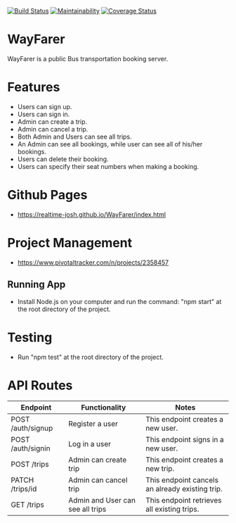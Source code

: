 [![Build Status](https://travis-ci.com/Realtime-josh/WayFarer.svg?branch=develop)](https://travis-ci.com/Realtime-josh/WayFarer)
[![Maintainability](https://api.codeclimate.com/v1/badges/a0486eea2f1e5fa4df8e/maintainability)](https://codeclimate.com/github/Realtime-josh/WayFarer)
[![Coverage Status](https://coveralls.io/repos/github/Realtime-josh/WayFarer/badge.svg?branch=develop)](https://coveralls.io/github/Realtime-josh/WayFarer?branch=develop)
# WayFarer 
WayFarer is a public Bus transportation booking server.

# Features
* Users can sign up.
* Users can sign in.
* Admin can create a trip.
* Admin can cancel a trip.
* Both Admin and Users can see all trips.
* An Admin can see all bookings, while user can see all of his/her bookings.
* Users can delete their booking.
* Users can specify their seat numbers when making a booking.

# Github Pages
* https://realtime-josh.github.io/WayFarer/index.html

# Project Management
* https://www.pivotaltracker.com/n/projects/2358457
## Running App
* Install Node.js on your computer and run the command: "npm start" at the root directory of the project.
# Testing
* Run "npm test" at the root directory of the project.
# API Routes
| Endpoint  | Functionality | Notes |
| ------------- | ------------- |------------- |
|POST /auth/signup|Register a user |This endpoint creates a new user.
|POST /auth/signin|Log in a user |This endpoint signs in a new user.
|POST /trips|Admin can create trip |This endpoint creates a new trip.
|PATCH /trips/id|Admin can cancel trip |This endpoint cancels an already existing trip.
|GET /trips|Admin and User can see all trips |This endpoint retrieves all existing trips.


